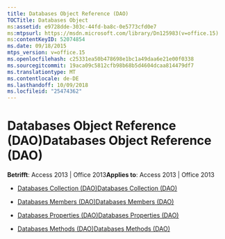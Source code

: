 ```yaml
---
title: Databases Object Reference (DAO)
TOCTitle: Databases Object
ms:assetid: e9728dde-303c-44fd-ba8c-0e5773cfd0e7
ms:mtpsurl: https://msdn.microsoft.com/library/Dn125983(v=office.15)
ms:contentKeyID: 52074854
ms.date: 09/18/2015
mtps_version: v=office.15
ms.openlocfilehash: c25331ea50b478698e1bc1a49daa6e21e00f0338
ms.sourcegitcommit: 19aca09c5812cfb98b68b5d4604dcaa814479df7
ms.translationtype: MT
ms.contentlocale: de-DE
ms.lasthandoff: 10/09/2018
ms.locfileid: "25474362"
---
```

# <a name="databases-object-reference-dao"></a><span data-ttu-id="ec4c4-102">Databases Object Reference (DAO)</span><span class="sxs-lookup"><span data-stu-id="ec4c4-102">Databases Object Reference (DAO)</span></span>


<span data-ttu-id="ec4c4-103">**Betrifft**: Access 2013 | Office 2013</span><span class="sxs-lookup"><span data-stu-id="ec4c4-103">**Applies to**: Access 2013 | Office 2013</span></span>



  - [<span data-ttu-id="ec4c4-104">Databases Collection (DAO)</span><span class="sxs-lookup"><span data-stu-id="ec4c4-104">Databases Collection (DAO)</span></span>](databases-collection-dao.md)

  - [<span data-ttu-id="ec4c4-105">Databases Members (DAO)</span><span class="sxs-lookup"><span data-stu-id="ec4c4-105">Databases Members (DAO)</span></span>](databases-members-dao.md)

  - [<span data-ttu-id="ec4c4-106">Databases Properties (DAO)</span><span class="sxs-lookup"><span data-stu-id="ec4c4-106">Databases Properties (DAO)</span></span>](databases-properties-dao.md)

  - [<span data-ttu-id="ec4c4-107">Databases Methods (DAO)</span><span class="sxs-lookup"><span data-stu-id="ec4c4-107">Databases Methods (DAO)</span></span>](databases-methods-dao.md)


